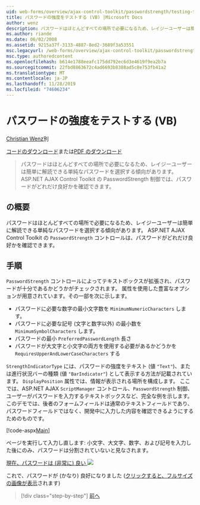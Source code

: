 ```yaml
---
uid: web-forms/overview/ajax-control-toolkit/passwordstrength/testing-the-strength-of-a-password-vb
title: パスワードの強度をテストする (VB) |Microsoft Docs
author: wenz
description: パスワードはほとんどすべての場所で必要になるため、レイジーユーザーは簡単に解読できる単純なパスワードを選択する傾向があります。 ASP の PasswordStrength 制御。N...
ms.author: riande
ms.date: 06/02/2008
ms.assetid: 9215a37f-3133-4887-8ed2-3689f3a53551
msc.legacyurl: /web-forms/overview/ajax-control-toolkit/passwordstrength/testing-the-strength-of-a-password-vb
msc.type: authoredcontent
ms.openlocfilehash: b614e1788eeafc175dd792ec6d3e4619f9ea2b7a
ms.sourcegitcommit: 22fbd8863672c4ad6693b8388ad5c8e753fb41a2
ms.translationtype: MT
ms.contentlocale: ja-JP
ms.lasthandoff: 11/28/2019
ms.locfileid: "74606234"
---
```

# <a name="testing-the-strength-of-a-password-vb"></a>パスワードの強度をテストする (VB)

[Christian Wenz](https://github.com/wenz)別

[コードのダウンロード](https://download.microsoft.com/download/9/3/f/93f8daea-bebd-4821-833b-95205389c7d0/PasswordStrength0.vb.zip)または[PDF のダウンロード](https://download.microsoft.com/download/2/d/c/2dc10e34-6983-41d4-9c08-f78f5387d32b/passwordstrength0VB.pdf)

> パスワードはほとんどすべての場所で必要になるため、レイジーユーザーは簡単に解読できる単純なパスワードを選択する傾向があります。 ASP.NET AJAX Control Toolkit の PasswordStrength 制御では、パスワードがどれだけ良好かを確認できます。

## <a name="overview"></a>の概要

パスワードはほとんどすべての場所で必要になるため、レイジーユーザーは簡単に解読できる単純なパスワードを選択する傾向があります。 ASP.NET AJAX Control Toolkit の `PasswordStrength` コントロールは、パスワードがどれだけ良好かを確認できます。

## <a name="steps"></a>手順

`PasswordStrength` コントロールによってテキストボックスが拡張され、パスワードが十分であるかどうかがチェックされます。 属性を使用した豊富なオプションが用意されています。その一部を次に示します。

- パスワードに必要な数字の最小文字数を `MinimumNumericCharacters` します。
- パスワードに必要な記号 (文字と数字以外) の最小数を `MinimumSymbolCharacters` します。
- パスワードの最小 `PreferredPasswordLength` 長さ
- パスワードが大文字と小文字の両方を使用する必要があるかどうかを `RequiresUpperAndLowerCaseCharacters` する

`StrengthIndicatorType` には、パスワードの強度をテキスト (値 `"Text"`)、または進行状況バーの種類 (値 `"BarIndicator"`) として表示する方法が記載されています。 `DisplayPosition` 属性では、情報が表示される場所を構成します。 ここでは、ASP.NET AJAX `ScriptManager` コントロール、`PasswordStrength` 制御、ユーザーがパスワードを入力するテキストボックスなど、完全な例を示します。 このデモでは、後者のフォームフィールドは通常のテキストフィールドであり、パスワードフィールドではなく、開発中に入力した内容を確認できるようにするためのものです。

[!code-aspx[Main](testing-the-strength-of-a-password-vb/samples/sample1.aspx)]

ページを実行して入力し直します: 小文字、大文字、数字、および記号を入力した後にのみ、パスワードは分割されていないと見なされます。

[現在、パスワードは (非常に) 良い ![](testing-the-strength-of-a-password-vb/_static/image2.png)](testing-the-strength-of-a-password-vb/_static/image1.png)

これで、パスワードが (かなり) 良好になりました ([クリックすると、フルサイズの画像が表示](testing-the-strength-of-a-password-vb/_static/image3.png)されます)

> [!div class="step-by-step"]
> [前へ](testing-the-strength-of-a-password-cs.md)
